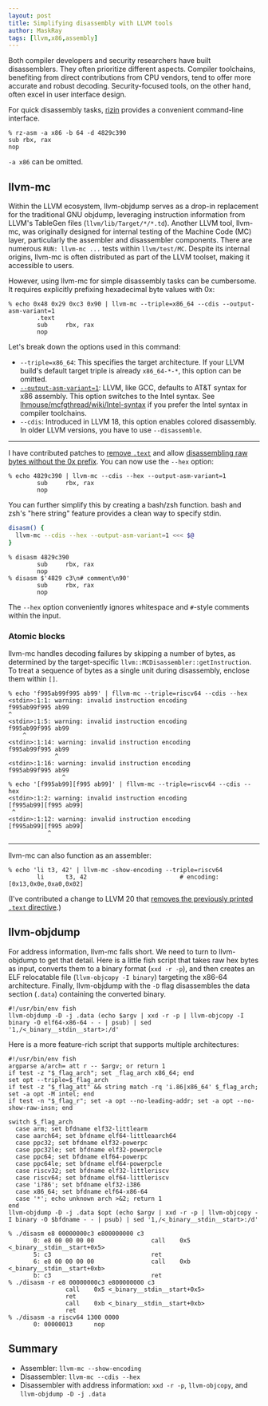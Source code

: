 ```yaml
---
layout: post
title: Simplifying disassembly with LLVM tools
author: MaskRay
tags: [llvm,x86,assembly]
---
```


Both compiler developers and security researchers have built disassemblers.
They often prioritize different aspects.
Compiler toolchains, benefiting from direct contributions from CPU vendors, tend to offer more accurate and robust decoding.
Security-focused tools, on the other hand, often excel in user interface design.

For quick disassembly tasks, [rizin](https://rizin.re/) provides a convenient command-line interface.

<!-- more -->

```
% rz-asm -a x86 -b 64 -d 4829c390
sub rbx, rax
nop
```

`-a x86` can be omitted.

## llvm-mc

Within the LLVM ecosystem, llvm-objdump serves as a drop-in replacement for the traditional GNU objdump, leveraging instruction information from LLVM's TableGen files (`llvm/lib/Target/*/*.td`).
Another LLVM tool, llvm-mc, was originally designed for internal testing of the Machine Code (MC) layer, particularly the assembler and disassembler components.
There are numerous `RUN: llvm-mc ...` tests within `llvm/test/MC`.
Despite its internal origins, llvm-mc is often distributed as part of the LLVM toolset, making it accessible to users.

However, using llvm-mc for simple disassembly tasks can be cumbersome. It requires explicitly prefixing hexadecimal byte values with 0x:

```
% echo 0x48 0x29 0xc3 0x90 | llvm-mc --triple=x86_64 --cdis --output-asm-variant=1
        .text
        sub     rbx, rax
        nop
```

Let's break down the options used in this command:

* `--triple=x86_64`: This specifies the target architecture. If your LLVM build's default target triple is already `x86_64-*-*`, this option can be omitted.
* [`--output-asm-variant=1`](/blog/2023-05-08-assemblers#x86): LLVM, like GCC, defaults to AT&T syntax for x86 assembly. This option switches to the Intel syntax. See [lhmouse/mcfgthread/wiki/Intel-syntax](https://github.com/lhmouse/mcfgthread/wiki/Intel-syntax) if you prefer the Intel syntax in compiler toolchains.
* `--cdis`: Introduced in LLVM 18, this option enables colored disassembly. In older LLVM versions, you have to use `--disassemble`.

---

I have contributed patches to [remove `.text`](https://github.com/llvm/llvm-project/pull/120185) and allow [disassembling raw bytes without the 0x prefix](https://github.com/llvm/llvm-project/pull/120185).
You can now use the `--hex` option:

```
% echo 4829c390 | llvm-mc --cdis --hex --output-asm-variant=1
        sub     rbx, rax
        nop
```

You can further simplify this by creating a bash/zsh function.
bash and zsh's "here string" feature provides a clean way to specify stdin.

```zsh
disasm() {
  llvm-mc --cdis --hex --output-asm-variant=1 <<< $@
}
```

```
% disasm 4829c390
        sub     rbx, rax
        nop
% disasm $'4829 c3\n# comment\n90'
        sub     rbx, rax
        nop
```

The `--hex` option conveniently ignores whitespace and `#`-style comments within the input.

### Atomic blocks

llvm-mc handles decoding failures by skipping a number of bytes, as determined by the target-specific `llvm::MCDisassembler::getInstruction`.
To treat a sequence of bytes as a single unit during disassembly, enclose them within `[]`.

```
% echo 'f995ab99f995 ab99' | fllvm-mc --triple=riscv64 --cdis --hex
<stdin>:1:1: warning: invalid instruction encoding
f995ab99f995 ab99
^
<stdin>:1:5: warning: invalid instruction encoding
f995ab99f995 ab99
    ^
<stdin>:1:14: warning: invalid instruction encoding
f995ab99f995 ab99
             ^
<stdin>:1:16: warning: invalid instruction encoding
f995ab99f995 ab99
               ^
% echo '[f995ab99][f995 ab99]' | fllvm-mc --triple=riscv64 --cdis --hex
<stdin>:1:2: warning: invalid instruction encoding
[f995ab99][f995 ab99]
 ^
<stdin>:1:12: warning: invalid instruction encoding
[f995ab99][f995 ab99]
           ^
```

---

llvm-mc can also function as an assembler:

```
% echo 'li t3, 42' | llvm-mc -show-encoding --triple=riscv64
        li      t3, 42                          # encoding: [0x13,0x0e,0xa0,0x02]
```

(I've contributed a change to LLVM 20 that [removes the previously printed `.text` directive](https://github.com/llvm/llvm-project/commit/7b23f413d1f76532825e470b523e971818d453ca).)

## llvm-objdump

For address information, llvm-mc falls short. We need to turn to llvm-objdump to get that detail.
Here is a little fish script that takes raw hex bytes as input, converts them to a binary format (`xxd -r -p`), and then creates an ELF relocatable file (`llvm-objcopy -I binary`) targeting the x86-64 architecture.
Finally, llvm-objdump with the `-D` flag disassembles the data section (`.data`) containing the converted binary.

```fish
#!/usr/bin/env fish
llvm-objdump -D -j .data (echo $argv | xxd -r -p | llvm-objcopy -I binary -O elf64-x86-64 - - | psub) | sed '1,/<_binary__stdin__start>:/d'
```

Here is a more feature-rich script that supports multiple architectures:

```fish
#!/usr/bin/env fish
argparse a/arch= att r -- $argv; or return 1
if test -z "$_flag_arch"; set _flag_arch x86_64; end
set opt --triple=$_flag_arch
if test -z "$_flag_att" && string match -rq 'i.86|x86_64' $_flag_arch; set -a opt -M intel; end
if test -n "$_flag_r"; set -a opt --no-leading-addr; set -a opt --no-show-raw-insn; end

switch $_flag_arch
  case arm; set bfdname elf32-littlearm
  case aarch64; set bfdname elf64-littleaarch64
  case ppc32; set bfdname elf32-powerpc
  case ppc32le; set bfdname elf32-powerpcle
  case ppc64; set bfdname elf64-powerpc
  case ppc64le; set bfdname elf64-powerpcle
  case riscv32; set bfdname elf32-littleriscv
  case riscv64; set bfdname elf64-littleriscv
  case 'i?86'; set bfdname elf32-i386
  case x86_64; set bfdname elf64-x86-64
  case '*'; echo unknown arch >&2; return 1
end
llvm-objdump -D -j .data $opt (echo $argv | xxd -r -p | llvm-objcopy -I binary -O $bfdname - - | psub) | sed '1,/<_binary__stdin__start>:/d'
```

```
% ./disasm e8 00000000c3 e800000000 c3
       0: e8 00 00 00 00                call    0x5 <_binary__stdin__start+0x5>
       5: c3                            ret
       6: e8 00 00 00 00                call    0xb <_binary__stdin__start+0xb>
       b: c3                            ret
% ./disasm -r e8 00000000c3 e800000000 c3
                call    0x5 <_binary__stdin__start+0x5>
                ret
                call    0xb <_binary__stdin__start+0xb>
                ret
% ./disasm -a riscv64 1300 0000
       0: 00000013      nop
```

## Summary

* Assembler: `llvm-mc --show-encoding`
* Disassembler: `llvm-mc --cdis --hex`
* Disassembler with address information: `xxd -r -p`, `llvm-objcopy`, and `llvm-objdump -D -j .data`
